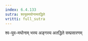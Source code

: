 ```yaml
---
index: 6.4.133
sutra: श्वयुवमघोनामतद्धिते
vritti: full_sutra
---
```


श्व-युव-मघोनाम् भस्य अङ्गस्य अतद्धिते सम्प्रसारणम्